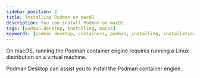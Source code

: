 ```yaml
---
sidebar_position: 2
title: Installing Podman on macOS
description: You can install Podman on macOS.
tags: [podman-desktop, installing, macos]
keywords: [podman desktop, containers, podman, installing, installation, macos]
---
```


On macOS, running the Podman container engine requires running a Linux distribution on a virtual machine.

Podman Desktop can assist you to install the Podman container engine.
